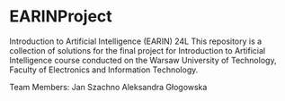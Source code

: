 # EARINProject
Introduction to Artificial Intelligence (EARIN) 24L
This repository is a collection of solutions for the final project for Introduction to Artificial Intelligence course conducted on the Warsaw University of Technology, Faculty of Electronics and Information Technology.

Team Members:
Jan Szachno
Aleksandra Głogowska

